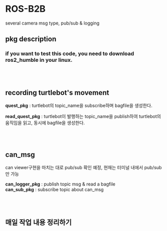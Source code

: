 # ROS-B2B  
several camera msg type, pub/sub & logging   

## pkg description 
###  if you want to test this code, you need to download ros2_humble in your linux.  

<br></br>
## recording turtlebot's movement
<b>quest_pkg</b> : turtlebot의 topic_name을 subscribe하며 bagfile을 생성한다.  

<b>read_quest_pkg</b> : turtlebot이 발행하는 topic_name을 publish하여 turtlebot의 움직임을 읽고, 동시에 bagfile을 생성한다.  

<br></br>  
## can_msg
can viewer구현을 마치는 대로 pub/sub 확인 예정, 현재는 터미널 내에서 pub/sub만 가능

<b>can_logger_pkg</b> : publish topic msg & read a bagfile   
<b>can_sub_pkg</b> : subscribe topic about can_msg  

<br></br>

  
  ## 매일 작업 내용 정리하기

